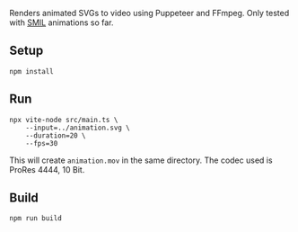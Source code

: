 Renders animated SVGs to video using Puppeteer and FFmpeg.
Only tested with [SMIL](https://developer.mozilla.org/en-US/docs/Web/SVG/SVG_animation_with_SMIL) animations so far.


## Setup
```shell
npm install
```

## Run
```shell
npx vite-node src/main.ts \
	--input=../animation.svg \
	--duration=20 \
	--fps=30
```

This will create `animation.mov` in the same directory. The codec used is ProRes 4444, 10 Bit.

## Build
```shell
npm run build
```

